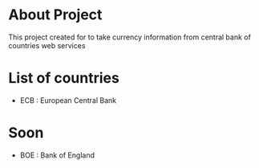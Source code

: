 # About Project
This project created for to take currency information from central bank of countries web services

# List of countries

- ECB : European Central Bank


# Soon

- BOE : Bank of England

